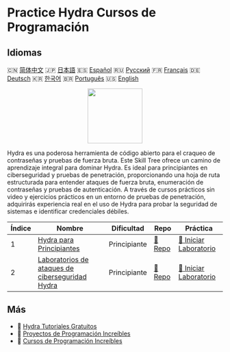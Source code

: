 # Practice Hydra Cursos de Programación

## Idiomas

🇨🇳 [简体中文](README_zh.md) 🇯🇵 [日本語](README_ja.md) 🇪🇸 [Español](README_es.md) 🇷🇺 [Русский](README_ru.md) 🇫🇷 [Français](README_fr.md) 🇩🇪 [Deutsch](README_de.md) 🇰🇷 [한국어](README_ko.md) 🇧🇷 [Português](README_pt.md) 🇺🇸 [English](README.md) 

<div align="center">
<img width="128px" src="https://file.labex.io/path/fqzGODJFWPbL.png">
</div>

Hydra es una poderosa herramienta de código abierto para el craqueo de contraseñas y pruebas de fuerza bruta. Este Skill Tree ofrece un camino de aprendizaje integral para dominar Hydra. Es ideal para principiantes en ciberseguridad y pruebas de penetración, proporcionando una hoja de ruta estructurada para entender ataques de fuerza bruta, enumeración de contraseñas y pruebas de autenticación. A través de cursos prácticos sin video y ejercicios prácticos en un entorno de pruebas de penetración, adquirirás experiencia real en el uso de Hydra para probar la seguridad de sistemas e identificar credenciales débiles.

|   Índice | Nombre                                                                                                         | Dificultad   | Repo                                                                     | Práctica                                                                              |
|----------|----------------------------------------------------------------------------------------------------------------|--------------|--------------------------------------------------------------------------|---------------------------------------------------------------------------------------|
|        1 | [Hydra para Principiantes](https://labex.io/es/courses/hydra-for-beginners)                                    | Principiante | [🔗 Repo](https://github.com/labex-labs/hydra-for-beginners)             | [🚀 Iniciar Laboratorio](https://labex.io/es/courses/hydra-for-beginners)             |
|        2 | [Laboratorios de ataques de ciberseguridad Hydra](https://labex.io/es/courses/hydra-cybersecurity-attack-labs) | Principiante | [🔗 Repo](https://github.com/labex-labs/hydra-cybersecurity-attack-labs) | [🚀 Iniciar Laboratorio](https://labex.io/es/courses/hydra-cybersecurity-attack-labs) |

## Más

- 🔗 [Hydra Tutoriales Gratuitos](https://github.com/labex-labs/hydra-free-tutorials)
- 🔗 [Proyectos de Programación Increíbles](https://github.com/labex-labs/awesome-programming-projects)
- 🔗 [Cursos de Programación Increíbles](https://github.com/labex-labs/awesome-programming-courses)

